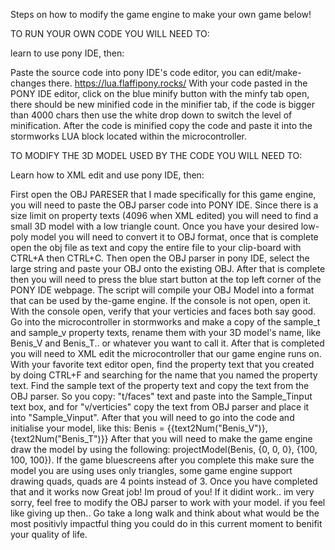 
Steps on how to modify the game engine to make your own game below!

TO RUN YOUR OWN CODE YOU WILL NEED TO:

learn to use pony IDE, then:

Paste the source code into pony IDE's code editor, you can edit/make-changes there. https://lua.flaffipony.rocks/
With your code pasted in the PONY IDE editor, click on the blue minify button with the minfy tab open, there should be new minified code in the minifier tab, if the code is bigger than 4000 chars then use the white drop down to switch the level of minification. After the code is minified copy the code and paste it into the stormworks LUA block located within the microcontroller.

TO MODIFY THE 3D MODEL USED BY THE CODE YOU WILL NEED TO:


Learn how to XML edit and use pony IDE, then:

First open the OBJ PARESER that I made specifically for this game engine, you will need to paste the OBJ parser code into PONY IDE.
Since there is a size limit on property texts (4096 when XML edited) you will need to find a small 3D model with a low triangle count.
Once you have your desired low-poly model you will need to convert it to OBJ format, once that is complete open the obj file as text and copy the entire file to your clip-board with CTRL+A then CTRL+C.
Then open the OBJ parser in pony IDE, select the large string and paste your OBJ onto the existing OBJ. After that is complete then you will need to press the blue start button at the top left corner of the PONY IDE webpage.
The script will compile your OBJ Model into a format that can be used by the-game engine. If the console is not open, open it. With the console open, verify that your verticies and faces both say good.
Go into the microcontroller in stormworks and make a copy of the sample_t and sample_v property texts, rename them with your 3D model's name, like Benis_V and Benis_T.. or whatever you want to call it.
After that is completed you will need to XML edit the microcontroller that our game engine runs on. With your favorite text editor open, find the property text that you created by doing CTRL+F and searching for the name that you named the property text. Find the sample text of the property text and copy the text from the OBJ parser. So you copy: "t/faces" text and paste into the Sample_Tinput text box, and for "v/verticies" copy the text from OBJ parser and place it into "Sample_Vinput". After that you will need to go into the code and initialise your model, like this: Benis = {{text2Num("Benis_V")},{text2Num("Benis_T")}} After that you will need to make the game engine draw the model by using the following: projectModel(Benis, {0, 0, 0}, {100, 100, 100}). If the game bluescreens after you complete this make sure the model you are using uses only triangles, some game engine support drawing quads, quads are 4 points instead of 3. Once you have completed that and it works now Great job! Im proud of you! If it didint work.. im very sorry, feel free to modify the OBJ parser to work with your model. if you feel like giving up then.. Go take a long walk and think about what would be the most positivly impactful thing you could do in this current moment to benifit your quality of life.
